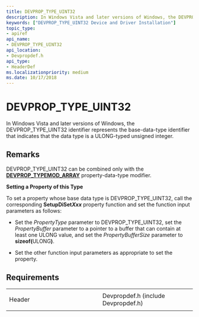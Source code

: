 ```yaml
---
title: DEVPROP_TYPE_UINT32
description: In Windows Vista and later versions of Windows, the DEVPROP_TYPE_UINT32 identifier represents the base-data-type identifier that indicates that the data type is a ULONG-typed unsigned integer.
keywords: ["DEVPROP_TYPE_UINT32 Device and Driver Installation"]
topic_type:
- apiref
api_name:
- DEVPROP_TYPE_UINT32
api_location:
- Devpropdef.h
api_type:
- HeaderDef
ms.localizationpriority: medium
ms.date: 10/17/2018
---
```


# DEVPROP_TYPE_UINT32


In Windows Vista and later versions of Windows, the DEVPROP_TYPE_UINT32 identifier represents the base-data-type identifier that indicates that the data type is a ULONG-typed unsigned integer.

## Remarks

DEVPROP_TYPE_UINT32 can be combined only with the [**DEVPROP_TYPEMOD_ARRAY**](devprop-typemod-array.md) property-data-type modifier.

**Setting a Property of this Type**

To set a property whose base data type is DEVPROP_TYPE_UINT32, call the corresponding **SetupDiSet<em>Xxx</em>** property function and set the function input parameters as follows:

- Set the *PropertyType* parameter to DEVPROP_TYPE_UINT32, set the *PropertyBuffer* parameter to a pointer to a buffer that can contain at least one ULONG value, and set the *PropertyBufferSize* parameter to <strong>sizeof(</strong>ULONG<strong>)</strong>.

- Set the other function input parameters as appropriate to set the property.

## Requirements

<table>
<colgroup>
<col width="50%" />
<col width="50%" />
</colgroup>
<tbody>
<tr class="odd">
<td align="left"><p>Header</p></td>
<td align="left">Devpropdef.h (include Devpropdef.h)</td>
</tr>
</tbody>
</table>

 

 





